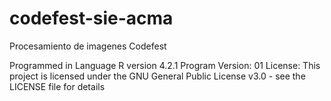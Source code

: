 # codefest-sie-acma
Procesamiento de imagenes Codefest

Programmed in Language R version 4.2.1 
Program Version: 01 
License: 
This project is licensed under the GNU General Public License v3.0 - see the LICENSE file for details
